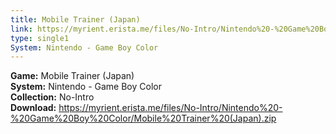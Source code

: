 ```yaml
---
title: Mobile Trainer (Japan)
link: https://myrient.erista.me/files/No-Intro/Nintendo%20-%20Game%20Boy%20Color/Mobile%20Trainer%20(Japan).zip
type: single1
System: Nintendo - Game Boy Color
---
```

<b>Game:</b> Mobile Trainer (Japan)<br>
<b>System:</b> Nintendo - Game Boy Color<br>
<b>Collection:</b> No-Intro<br>
<b>Download:</b> https://myrient.erista.me/files/No-Intro/Nintendo%20-%20Game%20Boy%20Color/Mobile%20Trainer%20(Japan).zip